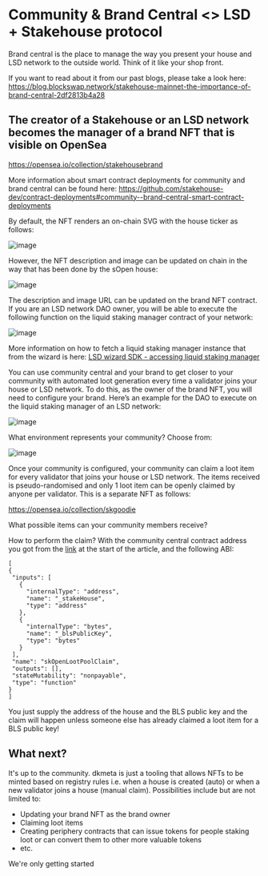 # Community & Brand Central <> LSD + Stakehouse protocol

Brand central is the place to manage the way you present your house and LSD network to the outside world. Think of it like your shop front.

If you want to read about it from our past blogs, please take a look here: https://blog.blockswap.network/stakehouse-mainnet-the-importance-of-brand-central-2df2813b4a28 

## The creator of a Stakehouse or an LSD network becomes the manager of a brand NFT that is visible on OpenSea

https://opensea.io/collection/stakehousebrand

More information about smart contract deployments for community and brand central can be found here: https://github.com/stakehouse-dev/contract-deployments#community--brand-central-smart-contract-deployments 

By default, the NFT renders an on-chain SVG with the house ticker as follows:

![image](https://user-images.githubusercontent.com/102478146/250107401-819663ae-0f33-4d4f-b3f9-b7cbd7ab780a.png)


However, the NFT description and image can be updated on chain in the way that has been done by the sOpen house:

![image](https://user-images.githubusercontent.com/102478146/250107429-1feaa0b6-9b61-4633-9d24-b9640e23f067.png)


The description and image URL can be updated on the brand NFT contract. If you are an LSD network DAO owner, you will be able to execute the following function on the liquid staking manager contract of your network:

![image](https://user-images.githubusercontent.com/102478146/250107466-15e5b194-2df6-4f01-bc46-0ca3a2b57451.png)

More information on how to fetch a liquid staking manager instance that from the wizard is here: [LSD wizard SDK - accessing liquid staking manager](https://docs.joinstakehouse.com/lsd/wizardcontract#getting-the-contract-instances)

You can use community central and your brand to get closer to your community with automated loot generation every time a validator joins your house or LSD network. To do this, as the owner of the brand NFT, you will need to configure your brand. Here’s an example for the DAO to execute on the liquid staking manager of an LSD network:

![image](https://user-images.githubusercontent.com/102478146/250107522-7f65d45e-2fb4-4efa-a4c8-b984d430f710.png)


What environment represents your community? Choose from:

![image](https://user-images.githubusercontent.com/102478146/250107570-f8006339-ad3d-4f58-8d3e-da9a8d445f03.png)

Once your community is configured, your community can claim a loot item for every validator that joins your house or LSD network. The items received is pseudo-randomised and only 1 loot item can be openly claimed by anyone per validator. This is a separate NFT as follows:

https://opensea.io/collection/skgoodie

What possible items can your community members receive?

How to perform the claim? With the community central contract address you got from the [link](https://github.com/stakehouse-dev/contract-deployments#community--brand-central-smart-contract-deployments) at the start of the article, and the following ABI:
```
[
{
 "inputs": [
   {
     "internalType": "address",
     "name": "_stakeHouse",
     "type": "address"
   },
   {
     "internalType": "bytes",
     "name": "_blsPublicKey",
     "type": "bytes"
   }
 ],
 "name": "skOpenLootPoolClaim",
 "outputs": [],
 "stateMutability": "nonpayable",
 "type": "function"
}
]
```

You just supply the address of the house and the BLS public key and the claim will happen unless someone else has already claimed a loot item for a BLS public key!

## What next?
It's up to the community. dkmeta is just a tooling that allows NFTs to be minted based on registry rules i.e. when a house is created (auto) or when a new validator joins a house (manual claim). Possibilities include but are not limited to:
- Updating your brand NFT as the brand owner
- Claiming loot items
- Creating periphery contracts that can issue tokens for people staking loot or can convert them to other more valuable tokens
- etc.

We're only getting started

